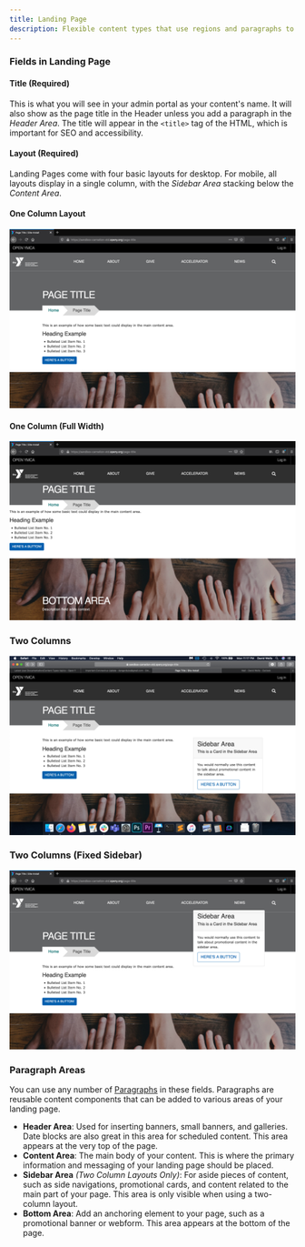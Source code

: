 ```yaml
---
title: Landing Page
description: Flexible content types that use regions and paragraphs to build content.
---
```


### Fields in Landing Page

#### Title (Required)

This is what you will see in your admin portal as your content's name. It will also show as the page title in the Header unless you add a paragraph in the *Header Area*. The title will appear in the `<title>` tag of the HTML, which is important for SEO and accessibility.

#### Layout (Required)

Landing Pages come with four basic layouts for desktop. For mobile, all layouts display in a single column, with the *Sidebar Area* stacking below the *Content Area*.

#### One Column Layout

![The one column landing page layout](landing-page--1col.jpeg)

#### One Column (Full Width)

![The one column (full width) landing page layout](landing-page--1col-full.jpeg)

### Two Columns

![The two column landing page layout](landing-page--2col.jpeg)

### Two Columns (Fixed Sidebar)

![The two column (fixed sidebar) landing page layout](landing-page--2col-fixed.jpeg)

### Paragraph Areas

You can use any number of [Paragraphs](../../paragraphs) in these fields. Paragraphs are reusable content components that can be added to various areas of your landing page.

*   **Header Area**: Used for inserting banners, small banners, and galleries. Date blocks are also great in this area for scheduled content. This area appears at the very top of the page.
*   **Content Area**: The main body of your content. This is where the primary information and messaging of your landing page should be placed.
*   **Sidebar Area** *(Two Column Layouts Only)*: For aside pieces of content, such as side navigations, promotional cards, and content related to the main part of your page. This area is only visible when using a two-column layout.
*   **Bottom Area**: Add an anchoring element to your page, such as a promotional banner or webform. This area appears at the bottom of the page.
